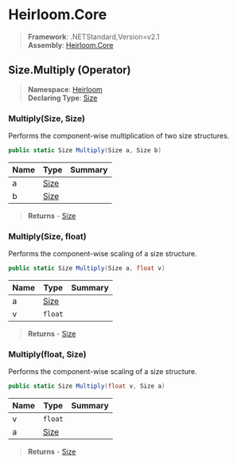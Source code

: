 # Heirloom.Core

> **Framework**: .NETStandard,Version=v2.1  
> **Assembly**: [Heirloom.Core][0]

## Size.Multiply (Operator)

> **Namespace**: [Heirloom][0]  
> **Declaring Type**: [Size][1]

### Multiply(Size, Size)

Performs the component-wise multiplication of two size structures.

```cs
public static Size Multiply(Size a, Size b)
```

| Name | Type      | Summary |
|------|-----------|---------|
| a    | [Size][1] |         |
| b    | [Size][1] |         |

> **Returns** - [Size][1]

### Multiply(Size, float)

Performs the component-wise scaling of a size structure.

```cs
public static Size Multiply(Size a, float v)
```

| Name | Type      | Summary |
|------|-----------|---------|
| a    | [Size][1] |         |
| v    | `float`   |         |

> **Returns** - [Size][1]

### Multiply(float, Size)

Performs the component-wise scaling of a size structure.

```cs
public static Size Multiply(float v, Size a)
```

| Name | Type      | Summary |
|------|-----------|---------|
| v    | `float`   |         |
| a    | [Size][1] |         |

> **Returns** - [Size][1]

[0]: ../../../Heirloom.Core.md
[1]: ../Size.md
